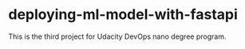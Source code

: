 # deploying-ml-model-with-fastapi
This is the third project for Udacity DevOps nano degree program. 
